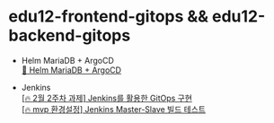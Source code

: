 # edu12-frontend-gitops && edu12-backend-gitops
- Helm MariaDB + ArgoCD  
  [📝 Helm MariaDB + ArgoCD](https://www.notion.so/heewon00/240123-240202-Docker-K3S-Nexus-Jenkins-ArgoCD-Helm-5dbcf254f1a14f11a4ed7bafff62d169?pvs=4#55bfe50121874359b4d5ab47592312a6)

  
- Jenkins  
  [[🔥 2월 2주차 과제] Jenkins를 활용한 GitOps 구현](https://www.notion.so/heewon00/240123-240202-Docker-K3S-Nexus-Jenkins-ArgoCD-Helm-5dbcf254f1a14f11a4ed7bafff62d169?pvs=4#e5e05583853144e09aa82cfc1a0c6fe2)  
  [[🔥 mvp 환경설정] Jenkins Master-Slave 빌드 테스트](https://www.notion.so/heewon00/79a9d8403ce04cc5bf910f238dddc182?pvs=4#3cb8a366f5504685bc15d6d071f25bb4)  
